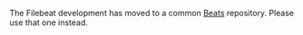 
The Filebeat development has moved to a common
[Beats](https://github.com/elastic/beats) repository. Please use that one
instead.
